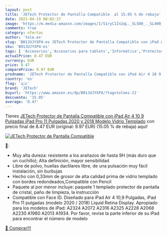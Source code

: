 ```yaml
---
layout: post
title: 'JETech Protector de Pantalla Compatible  al 15.05 % de rebaja'
date: 2021-04-19 00:02:27
image: 'https://m.media-amazon.com/images/I/51ryC1In2qL._SL500_._SL400_.jpg'
comments: true
category: ofertas
author: 'tole.es'
slug: 'B01JUJYXP4-es JETech Protector de Pantalla Compatible con iPad Air 4 10...'
sku: 'B01JUJYXP4-es'
tags: [ 'Accesorios','Accesorios para tablets','Informática','Protectores de pantalla para tablets','ipad','jetech', ]
actualPrice: 8.47 EUR
currency: EUR
price: 8.47
comparePrice: 9.97 EUR
prodname: 'JETech Protector de Pantalla Compatible con iPad Air 4 10 9 Pulgadas  iPad Pro 11 Pulgadas  2020 y 2018 Modelo   Vidrio Templado'
country: 'es'
flag: '🇪🇸'
brand: 'JETech'
buyurl: 'https://www.amazon.es/dp/B01JUJYXP4/?tag=tolees-21'
descuento: '15.05'
average: '8.47'
---
```


Tienes [JETech Protector de Pantalla Compatible con iPad Air 4 10 9 Pulgadas  iPad Pro 11 Pulgadas  2020 y 2018 Modelo   Vidrio Templado](https://www.amazon.es/dp/B01JUJYXP4/?tag=tolees-21) con precio final de  8.47 EUR (original: 9.97 EUR) (15.05 %  de rebaja) aqui!

[![JETech Protector de Pantalla Compatible ](https://m.media-amazon.com/images/I/51ryC1In2qL._SL500_._SL400_.jpg)](https://www.amazon.es/dp/B01JUJYXP4/?tag=tolees-21)

🔎:

- Muy alta dureza: resistente a los arañazos de hasta 9H (más duro que un cuchillo); Alta definición, mayor sensibilidad
- Libre de polvo, huellas dactilares libre, de una pulsación muy fácil instalación, sin burbujas
- Hecho con 0,33mm de grosor de alta calidad prima de vidrio templado con bordes redondeados,Compatible con Pencil
- Paquete al por menor incluye: paquete 1 templado protector de pantalla de cristal, paño de limpieza, la instrucción
- Compatible con Face ID. Diseñado para iPad Air 4 10,9 Pulgadas, iPad Pro 11 pulgadas (modelo 2020 / 2018) Liquid Retina Display. Apropiado para los modelos de iPad: A2324 A2072 A2316 A2325 A2228 A2068 A2230 A1980 A2013 A1934. Por favor, revise la parte inferior de su iPad para encontrar el número de modelo

[🛒 Comprar!!!](https://www.amazon.es/dp/B01JUJYXP4/?tag=tolees-21)

